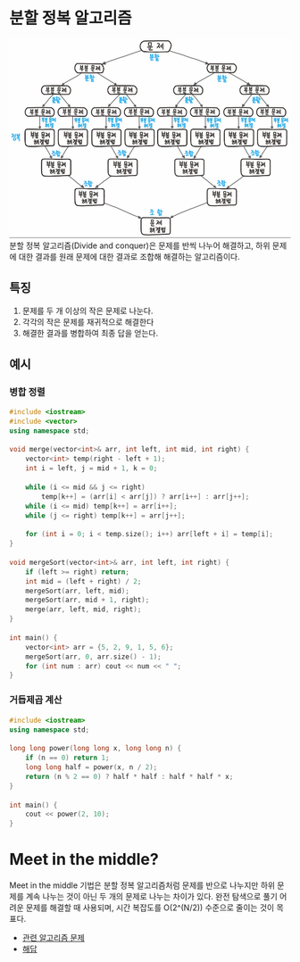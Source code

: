 # 분할 정복 알고리즘
![img](img/ag_divide_and_conquer_1.png)
분할 정복 알고리즘(Divide and conquer)은 문제를 반씩 나누어 해결하고, 하위 문제에 대한 결과를 원래 문제에 대한 결과로 조합해 해결하는 알고리즘이다.

## 특징
1. 문제를 두 개 이상의 작은 문제로 나눈다.
2. 각각의 작은 문제를 재귀적으로 해결한다
3. 해결한 결과를 병합하여 최종 답을 얻는다.

## 예시
### 병합 정렬
```C++
#include <iostream>
#include <vector>
using namespace std;

void merge(vector<int>& arr, int left, int mid, int right) {
    vector<int> temp(right - left + 1);
    int i = left, j = mid + 1, k = 0;

    while (i <= mid && j <= right)
        temp[k++] = (arr[i] < arr[j]) ? arr[i++] : arr[j++];
    while (i <= mid) temp[k++] = arr[i++];
    while (j <= right) temp[k++] = arr[j++];
    
    for (int i = 0; i < temp.size(); i++) arr[left + i] = temp[i];
}

void mergeSort(vector<int>& arr, int left, int right) {
    if (left >= right) return;
    int mid = (left + right) / 2;
    mergeSort(arr, left, mid);
    mergeSort(arr, mid + 1, right);
    merge(arr, left, mid, right);
}

int main() {
    vector<int> arr = {5, 2, 9, 1, 5, 6};
    mergeSort(arr, 0, arr.size() - 1);
    for (int num : arr) cout << num << " ";
}
```

### 거듭제곱 계산
```C++
#include <iostream>
using namespace std;

long long power(long long x, long long n) {
    if (n == 0) return 1;
    long long half = power(x, n / 2);
    return (n % 2 == 0) ? half * half : half * half * x;
}

int main() {
    cout << power(2, 10);
}
```

# Meet in the middle?
Meet in the middle 기법은 분할 정복 알고리즘처럼 문제를 반으로 나누지만 하위 문제를 계속 나누는 것이 아닌 두 개의 문제로 나누는 차이가 있다.
완전 탐색으로 풀기 어려운 문제를 해결할 때 사용되며, 시간 복잡도를 O(2^(N/2)) 수준으로 줄이는 것이 목표다.

- [관련 알고리즘 문제](https://www.acmicpc.net/problem/1182)
- [해답](https://duplicated.tistory.com/114)